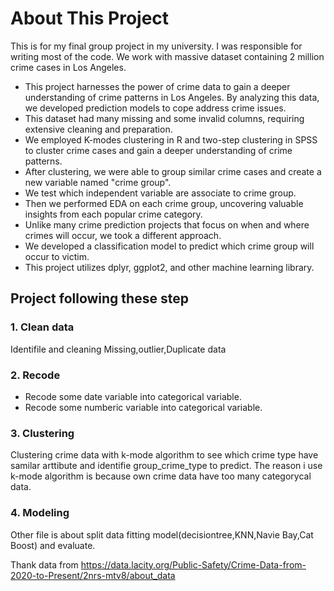 # About This Project
This is for my final group project in my university. I was responsible for writing most of the code. We work with massive dataset containing 2 million crime cases in Los Angeles.

- This project harnesses the power of crime data to gain a deeper understanding of crime patterns in Los Angeles. By analyzing this data,   we developed prediction models to cope address crime issues.
- This dataset had many missing and some invalid columns, requiring extensive cleaning and preparation.
- We employed K-modes clustering in R and two-step clustering in SPSS to cluster crime cases and gain a deeper understanding of crime patterns.
- After clustering, we were able to group similar crime cases and create a new variable named "crime group".
- We test which independent variable are associate to crime group.
- Then we performed EDA on each crime group, uncovering valuable insights from each popular crime category.
- Unlike many crime prediction projects that focus on when and where crimes will occur, we took a different approach.
- We developed a classification model to predict which crime group will occur to victim.
- This project utilizes dplyr, ggplot2, and other machine learning library.

## Project following these step
### 1. Clean data
Identifile and cleaning  Missing,outlier,Duplicate data
### 2. Recode
- Recode some date variable into categorical variable.
- Recode some numberic variable into categorical variable.
### 3. Clustering
Clustering crime data with k-mode algorithm to see which crime type have samilar arttibute and identifie group_crime_type to predict.
The reason i use k-mode algorithm is because own crime data have too many categorycal data.
### 4. Modeling
Other file is about split data fitting model(decisiontree,KNN,Navie Bay,Cat Boost) and evaluate.

Thank data from https://data.lacity.org/Public-Safety/Crime-Data-from-2020-to-Present/2nrs-mtv8/about_data
